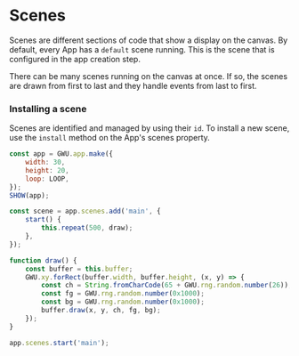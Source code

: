 # Scenes

Scenes are different sections of code that show a display on the canvas. By default, every App has a `default` scene running. This is the scene that is configured in the app creation step.

There can be many scenes running on the canvas at once. If so, the scenes are drawn from first to last and they handle events from last to first.

### Installing a scene

Scenes are identified and managed by using their `id`. To install a new scene, use the `install` method on the App's scenes property.

```js
const app = GWU.app.make({
    width: 30,
    height: 20,
    loop: LOOP,
});
SHOW(app);

const scene = app.scenes.add('main', {
    start() {
        this.repeat(500, draw);
    },
});

function draw() {
    const buffer = this.buffer;
    GWU.xy.forRect(buffer.width, buffer.height, (x, y) => {
        const ch = String.fromCharCode(65 + GWU.rng.random.number(26));
        const fg = GWU.rng.random.number(0x1000);
        const bg = GWU.rng.random.number(0x1000);
        buffer.draw(x, y, ch, fg, bg);
    });
}

app.scenes.start('main');
```
